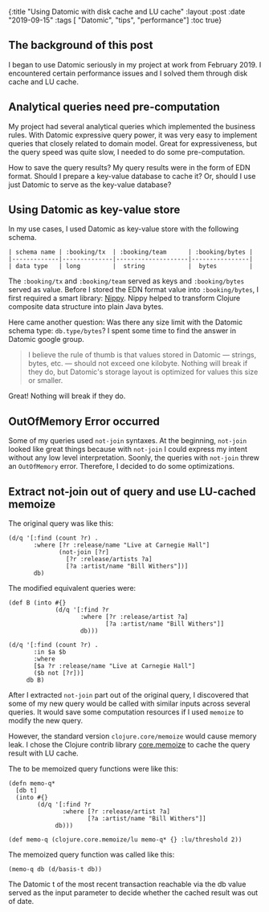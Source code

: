 {:title "Using Datomic with disk cache and LU cache"
 :layout :post
 :date "2019-09-15"
 :tags [ "Datomic", "tips", "performance"]
 :toc true}

## The background of this post
I began to use Datomic seriously in my project at work from February 2019. I encountered certain performance issues and I solved them through disk cache and LU cache.

## Analytical queries need pre-computation
My project had several analytical queries which implemented the business rules. With Datomic expressive query power, it was very easy to implement queries that closely related to domain model. Great for expressiveness, but the query speed was quite slow, I needed to do some pre-computation.  

How to save the query results? My query results were in the form of EDN format. Should I prepare a key-value database to cache it? Or, should I use just Datomic to serve as the key-value database?

## Using Datomic as key-value store
In my use cases, I used Datomic as key-value store with the following schema.

```
| schema name | :booking/tx  | :booking/team      | :booking/bytes |
|-------------|--------------|--------------------|----------------|
| data type   | long         |  string            |  bytes         |

```

The `:booking/tx` and `:booking/team` served as keys and `:booking/bytes` served as value. Before I stored the EDN format value into `:booking/bytes`, I first required a smart library: [Nippy](https://github.com/ptaoussanis/nippy). Nippy helped to transform Clojure composite data structure into plain Java bytes.

Here came another question: Was there any size limit with the Datomic schema type: `db.type/bytes`? I spent some time to find the answer in Datomic google group.

> I believe the rule of thumb is that values stored in Datomic — strings, bytes, etc. — should not exceed one kilobyte. Nothing will break if they do, but Datomic's storage layout is optimized for values this size or smaller.

Great! Nothing will break if they do.

## OutOfMemory Error occurred

Some of my queries used `not-join` syntaxes. At the beginning, `not-join` looked like great things because with `not-join` I could express my intent without any low level interpretation. Soonly, the queries with `not-join` threw an `OutOfMemory` error. Therefore, I decided to do some optimizations.

## Extract not-join out of query and use LU-cached memoize

The original query was like this:

```
(d/q '[:find (count ?r) .
       :where [?r :release/name "Live at Carnegie Hall"]
              (not-join [?r]
                [?r :release/artists ?a]
                [?a :artist/name "Bill Withers"])]
       db)
```

The modified equivalent queries were:

```
(def B (into #{}
             (d/q '[:find ?r
                    :where [?r :release/artist ?a]
                           [?a :artist/name "Bill Withers"]]
                    db)))

(d/q '[:find (count ?r) .
       :in $a $b
       :where
       [$a ?r :release/name "Live at Carnegie Hall"]
       ($b not [?r])]
     db B)
```

After I extracted `not-join` part out of the original query, I discovered that some of my new query would be called with similar inputs across several queries. It would save some computation resources if I used `memoize` to modify the new query.

However, the standard version `clojure.core/memoize` would cause memory leak. I chose the Clojure contrib library [core.memoize](https://github.com/clojure/core.memoize) to cache the query result with LU cache.

The to be memoized query functions were like this:
```
(defn memo-q*
  [db t]
  (into #{}
        (d/q '[:find ?r
               :where [?r :release/artist ?a]
                      [?a :artist/name "Bill Withers"]]
             db)))

(def memo-q (clojure.core.memoize/lu memo-q* {} :lu/threshold 2))
```


The memoized query function was called like this:
```
(memo-q db (d/basis-t db))
```

The Datomic t of the most recent transaction reachable via the db value served as the input parameter to decide whether the cached result was out of date.
